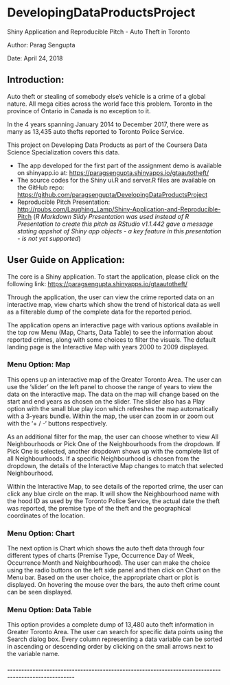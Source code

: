 # DevelopingDataProductsProject
Shiny Application and Reproducible Pitch - Auto Theft in Toronto

  Author: Parag Sengupta
  
  Date: April 24, 2018

## Introduction:

Auto theft or stealing of somebody else’s vehicle is a crime of a global nature. All mega cities across the world face this problem. Toronto in the province of Ontario in Canada is no exception to it.

In the 4 years spanning January 2014 to December 2017, there were as many as 13,435 auto thefts reported to Toronto Police Service.

This project on Developing Data Products as part of the Coursera Data Science Specialization covers this data.

- The app developed for the first part of the assignment demo is available on shinyapp.io at:
https://paragsengupta.shinyapps.io/gtaautotheft/ 
- The source codes for the Shiny ui.R and server.R files are available on the GitHub repo:
https://github.com/paragsengupta/DevelopingDataProductsProject
- Reproducible Pitch Presentation:
http://rpubs.com/Laughing_Lamp/Shiny-Application-and-Reproducible-Pitch
(_R Markdown Slidy Presentation was used instead of R Presentation to create this pitch as RStudio v1.1.442 gave a message stating appshot of Shiny app objects - a key feature in this presentation - is not yet supported_) 

## User Guide on Application:

The core is a Shiny application. To start the application, please click on the following link:
https://paragsengupta.shinyapps.io/gtaautotheft/ 

Through the application, the user can view the crime reported data on an interactive map, view charts which show the trend of historical data as well as a filterable dump of the complete data for the reported period.

The application opens an interactive page with various options available in the top row Menu (Map, Charts, Data Table) to see the information about reported crimes, along with some choices to filter the visuals. The default landing page is the Interactive Map with years 2000 to 2009 displayed.

### Menu Option: Map
This opens up an interactive map of the Greater Toronto Area. The user can use the ‘slider’ on the left panel to choose the range of years to view the data on the interactive map. The data on the map will change based on the start and end years as chosen on the slider. The slider also has a Play option with the small blue play icon which refreshes the map automatically with a 3-years bundle. Within the map, the user can zoom in or zoom out with the ‘+ / -‘ buttons respectively. 

As an additional filter for the map, the user can choose whether to view All Neighbourhoods or Pick One of the Neighbourhoods from the dropdown. If Pick One is selected, another dropdown shows up with the complete list of all Neighbourhoods. If a specific Neighbourhood is chosen from the dropdown, the details of the Interactive Map changes to match that selected Neighbourhood.

Within the Interactive Map, to see details of the reported crime, the user can click any blue circle on the map. It will show the Neighbourhood name with the hood ID as used by the Toronto Police Service, the actual date the theft was reported, the premise type of the theft and the geographical coordinates of the location.

### Menu Option: Chart
The next option is Chart which shows the auto theft data through four different types of charts (Premise Type, Occurrence Day of Week, Occurrence Month and Neighbourhood). The user can make the choice using the radio buttons on the left side panel and then click on Chart on the Menu bar. Based on the user choice, the appropriate chart or plot is displayed. On hovering the mouse over the bars, the auto theft crime count can be seen displayed.

### Menu Option: Data Table
This option provides a complete dump of 13,480 auto theft information in Greater Toronto Area. The user can search for specific data points using the Search dialog box. Every column representing a data variable can be sorted in ascending or descending order by clicking on the small arrows next to the variable name.

#### ----------------------------------------------------------------------------------------------------
